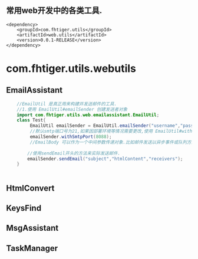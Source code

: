 
## 常用web开发中的各类工具.

```$xml
<dependency>
    <groupId>com.fhtiger.utils</groupId>
    <artifactId>web.utils</artifactId>
    <version>0.0.1-RELEASE</version>
</dependency>
```

# com.fhtiger.utils.webutils
## EmailAssistant
```java
    //EmailUtil 是真正用来构建并发送邮件的工具.
    //1.使用 EmailUtil#emailSender 创建发送者对象
    import com.fhtiger.utils.web.emailassistant.EmailUtil;
    class Test{
    	 EmailUtil emailSender = EmailUtil.emailSender("username","password","smtpHost");
    	 //默认smtp端口号为21,如果因部署环境等情况需要更改,使用 EmailUtil#withSmtpPort来设置
    	 emailSender.withSmtpPort(8088);
    	 //EmailBody 可以作为一个中间参数传递对象.比如邮件发送以异步事件或队列方式触发,则可以将EmailBody作为传递者.
        
        //使用sendEmail开头的方法来实际发送邮件.
        emailSender.sendEmail("subject","htmlContent","receivers");
    }
   
```
## HtmlConvert
## KeysFind
## MsgAssistant
## TaskManager
